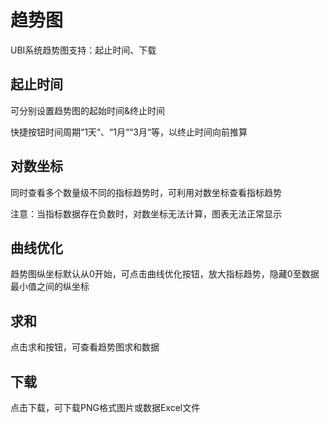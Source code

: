 # 趋势图

UBI系统趋势图支持：起止时间、下载

## 起止时间

可分别设置趋势图的起始时间&终止时间

快捷按钮时间周期“1天“、“1月““3月“等，以终止时间向前推算

## 对数坐标

同时查看多个数量级不同的指标趋势时，可利用对数坐标查看指标趋势

注意：当指标数据存在负数时，对数坐标无法计算，图表无法正常显示

## 曲线优化

趋势图纵坐标默认从0开始，可点击曲线优化按钮，放大指标趋势，隐藏0至数据最小值之间的纵坐标

## 求和

点击求和按钮，可查看趋势图求和数据

## 下载

点击下载，可下载PNG格式图片或数据Excel文件

